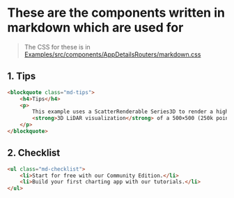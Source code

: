 # These are the components written in markdown which are used for

> The CSS for these is in [Examples/src/components/AppDetailsRouters/markdown.css](/Examples/src/components/AppDetailsRouters/markdown.css)

## 1. Tips

```html
<blockquote class="md-tips">
    <h4>Tips</h4>
    <p>
        This example uses a ScatterRenderable Series3D to render a high performance
        <strong>3D LiDAR visualization</strong> of a 500×500 (250k points)
    </p>
</blockquote>
```

## 2. Checklist

```html
<ul class="md-checklist">
    <li>Start for free with our Community Edition.</li>
    <li>Build your first charting app with our tutorials.</li>
</ul>
```
